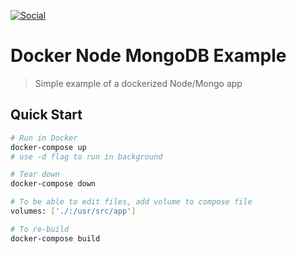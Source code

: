[![Social](https://img.shields.io/mastodon/follow/820001.svg?domain=https%3A%2F%2Fmastodon.social&style=social)](https://mastodon.social/@displac3r)
# Docker Node MongoDB Example

> Simple example of a dockerized Node/Mongo app

## Quick Start

```bash
# Run in Docker
docker-compose up
# use -d flag to run in background

# Tear down
docker-compose down

# To be able to edit files, add volume to compose file
volumes: ['./:/usr/src/app']

# To re-build
docker-compose build
```
